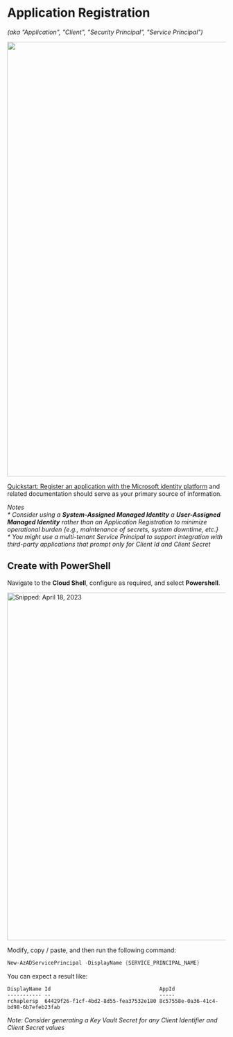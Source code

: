 # Application Registration
_(aka "Application", "Client", "Security Principal", "Service Principal")_

<img src="https://user-images.githubusercontent.com/44923999/185750680-8bb8b009-3820-47de-8957-a206628516d7.png" width="1000" />

[Quickstart: Register an application with the Microsoft identity platform](https://learn.microsoft.com/en-us/azure/active-directory/develop/quickstart-register-app) and related documentation should serve as your primary source of information.

_Notes_<br>
_* Consider using a **System-Assigned Managed Identity** a **User-Assigned Managed Identity** rather than an Application Registration to minimize operational burden {e.g., maintenance of secrets, system downtime, etc.}_<br>
_* You might use a multi-tenant Service Principal to support integration with third-party applications that prompt only for Client Id and Client Secret_

## Create with PowerShell

Navigate to the **Cloud Shell**, configure as required, and select **Powershell**.

<img src="https://user-images.githubusercontent.com/44923999/232788882-f8bc59c9-2886-4601-9432-c5188c1df872.png" width="800" title="Snipped: April 18, 2023" />

Modify, copy / paste, and then run the following command:

``` PowerShell
New-AzADServicePrincipal -DisplayName {SERVICE_PRINCIPAL_NAME}
```

You can expect a result like:

```
DisplayName Id                                   AppId
----------- --                                   -----
rchaplersp  64429f26-f1cf-4bd2-8d55-fea37532e180 8c57558e-0a36-41c4-bd98-6b7efeb23fab
```

_Note: Consider generating a Key Vault Secret for any Client Identifier and Client Secret values_
